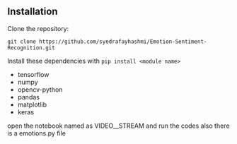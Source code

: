 

## Installation

Clone the repository:
```
git clone https://github.com/syedrafayhashmi/Emotion-Sentiment-Recognition.git

```

Install these dependencies with `pip install <module name>`
-	tensorflow
-	numpy
-	opencv-python
-	pandas
-	matplotlib
-	keras

open the notebook named as VIDEO__STREAM
and run the codes
also there is a emotions.py file
